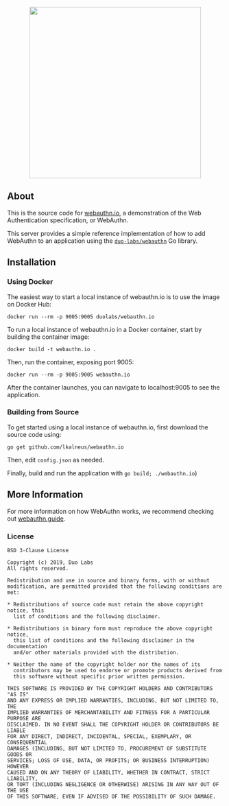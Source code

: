 <p align="center">
<img src="https://github.com/lkalneus/webauthn.io/blob/master/static/dist/images/header-illi.png?raw=true" height="400"/>
</p>

## About

This is the source code for [webauthn.io](https://webauthn.io), a demonstration of the Web Authentication specification, or WebAuthn.

This server provides a simple reference implementation of how to add WebAuthn to an application using the [`duo-labs/webauthn`](https://github.com/lkalneus/webauthn) Go library.

## Installation

### Using Docker

The easiest way to start a local instance of webauthn.io is to use the image on Docker Hub:

```
docker run --rm -p 9005:9005 duolabs/webauthn.io
```

To run a local instance of webauthn.io in a Docker container, start by building the container image:

```
docker build -t webauthn.io .
```

Then, run the container, exposing port 9005:

```
docker run --rm -p 9005:9005 webauthn.io
```

After the container launches, you can navigate to localhost:9005 to see the application.

### Building from Source

To get started using a local instance of webauthn.io, first download the source code using:

```
go get github.com/lkalneus/webauthn.io
```

Then, edit `config.json` as needed.

Finally, build and run the application with `go build; ./webauthn.io`)


## More Information

For more information on how WebAuthn works, we recommend checking out [webauthn.guide](https://webauthn.guide).

### License

```
BSD 3-Clause License

Copyright (c) 2019, Duo Labs
All rights reserved.

Redistribution and use in source and binary forms, with or without
modification, are permitted provided that the following conditions are met:

* Redistributions of source code must retain the above copyright notice, this
  list of conditions and the following disclaimer.

* Redistributions in binary form must reproduce the above copyright notice,
  this list of conditions and the following disclaimer in the documentation
  and/or other materials provided with the distribution.

* Neither the name of the copyright holder nor the names of its
  contributors may be used to endorse or promote products derived from
  this software without specific prior written permission.

THIS SOFTWARE IS PROVIDED BY THE COPYRIGHT HOLDERS AND CONTRIBUTORS "AS IS"
AND ANY EXPRESS OR IMPLIED WARRANTIES, INCLUDING, BUT NOT LIMITED TO, THE
IMPLIED WARRANTIES OF MERCHANTABILITY AND FITNESS FOR A PARTICULAR PURPOSE ARE
DISCLAIMED. IN NO EVENT SHALL THE COPYRIGHT HOLDER OR CONTRIBUTORS BE LIABLE
FOR ANY DIRECT, INDIRECT, INCIDENTAL, SPECIAL, EXEMPLARY, OR CONSEQUENTIAL
DAMAGES (INCLUDING, BUT NOT LIMITED TO, PROCUREMENT OF SUBSTITUTE GOODS OR
SERVICES; LOSS OF USE, DATA, OR PROFITS; OR BUSINESS INTERRUPTION) HOWEVER
CAUSED AND ON ANY THEORY OF LIABILITY, WHETHER IN CONTRACT, STRICT LIABILITY,
OR TORT (INCLUDING NEGLIGENCE OR OTHERWISE) ARISING IN ANY WAY OUT OF THE USE
OF THIS SOFTWARE, EVEN IF ADVISED OF THE POSSIBILITY OF SUCH DAMAGE.
```